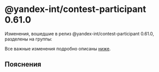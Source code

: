 # @yandex-int/contest-participant 0.61.0

<!-- ЧЕЛОВЕЧЕСКОЕ ВСТУПЛЕНИЕ -->

Изменения, вошедшие в релиз @yandex-int/contest-participant 0.61.0, разделены на группы:

Все важные изменения подробно описаны [ниже](#Пояснения).

## Пояснения

